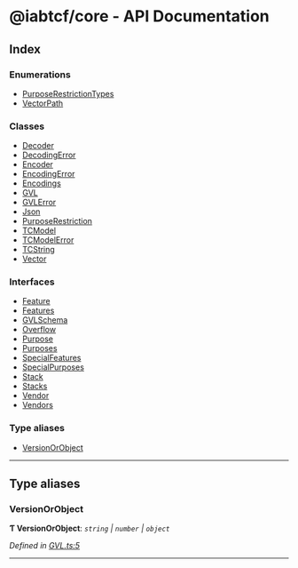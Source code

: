 
#  @iabtcf/core - API Documentation

## Index

### Enumerations

* [PurposeRestrictionTypes](enums/purposerestrictiontypes.md)
* [VectorPath](enums/vectorpath.md)

### Classes

* [Decoder](classes/decoder.md)
* [DecodingError](classes/decodingerror.md)
* [Encoder](classes/encoder.md)
* [EncodingError](classes/encodingerror.md)
* [Encodings](classes/encodings.md)
* [GVL](classes/gvl.md)
* [GVLError](classes/gvlerror.md)
* [Json](classes/json.md)
* [PurposeRestriction](classes/purposerestriction.md)
* [TCModel](classes/tcmodel.md)
* [TCModelError](classes/tcmodelerror.md)
* [TCString](classes/tcstring.md)
* [Vector](classes/vector.md)

### Interfaces

* [Feature](interfaces/feature.md)
* [Features](interfaces/features.md)
* [GVLSchema](interfaces/gvlschema.md)
* [Overflow](interfaces/overflow.md)
* [Purpose](interfaces/purpose.md)
* [Purposes](interfaces/purposes.md)
* [SpecialFeatures](interfaces/specialfeatures.md)
* [SpecialPurposes](interfaces/specialpurposes.md)
* [Stack](interfaces/stack.md)
* [Stacks](interfaces/stacks.md)
* [Vendor](interfaces/vendor.md)
* [Vendors](interfaces/vendors.md)

### Type aliases

* [VersionOrObject](#versionorobject)

---

## Type aliases

<a id="versionorobject"></a>

###  VersionOrObject

**Ƭ VersionOrObject**: *`string` \| `number` \| `object`*

*Defined in [GVL.ts:5](https://github.com/chrispaterson/iabtcf-es/blob/4c5d7e6/modules/core/src/GVL.ts#L5)*

___

